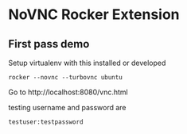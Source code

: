 # NoVNC Rocker Extension


## First pass demo 

Setup virtualenv with this installed or developed

`rocker --novnc --turbovnc ubuntu`

Go to http://localhost:8080/vnc.html

testing username and password are

    testuser:testpassword